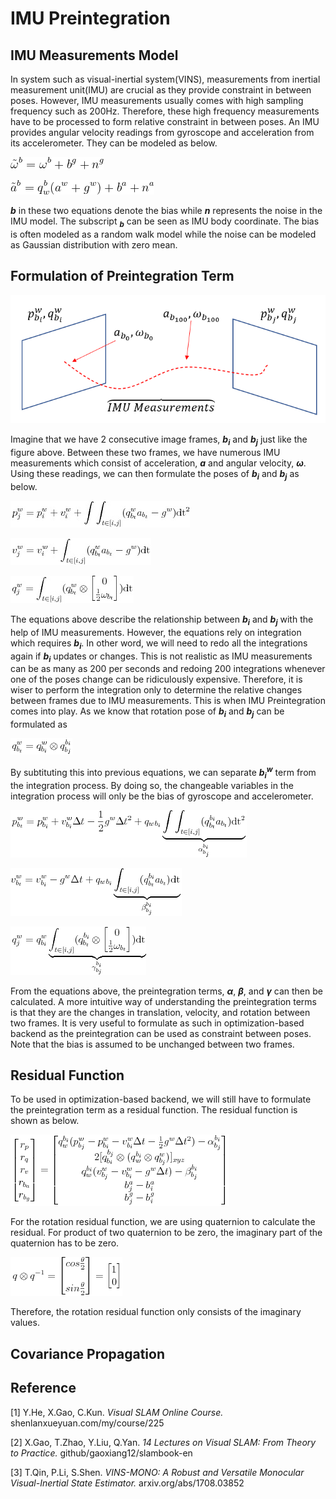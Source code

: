 # IMU Preintegration

## IMU Measurements Model

In system such as visual-inertial system(VINS), measurements from inertial measurement unit(IMU) are crucial as they provide constraint in between poses. However, IMU measurements usually comes with high sampling frequency such as 200Hz. Therefore, these high frequency measurements have to be processed to form relative constraint in between poses. An IMU provides angular velocity readings from gyroscope and acceleration from its accelerometer. They can be modeled as below.

![IMU1](./Images/IMUPreintegration1.png)

![IMU2](./Images/IMUPreintegration2.png)

_**b**_ in these two equations denote the bias while _**n**_ represents the noise in the IMU model. The subscript _**<sub>b</sub>**_ can be seen as IMU body coordinate. The bias is often modeled as a random walk model while the noise can be modeled as Gaussian distribution with zero mean.

## Formulation of Preintegration Term

![IMU3](./Images/IMUPreintegration3.png)

Imagine that we have 2 consecutive image frames, _**b<sub>i</sub>**_ and _**b<sub>j</sub>**_ just like the figure above. 
Between these two frames, we have numerous IMU measurements which consist of acceleration, _**a**_ and angular velocity, _**ω**_.
Using these readings, we can then formulate the poses of _**b<sub>i</sub>**_ and _**b<sub>j</sub>**_ as below.

![IMU4](./Images/IMUPreintegration4.png)

![IMU5](./Images/IMUPreintegration5.png)

![IMU6](./Images/IMUPreintegration6.png)

The equations above describe the relationship between _**b<sub>i</sub>**_ and _**b<sub>j</sub>**_ with the help of IMU measurements.
However, the equations rely on integration which requires _**b<sub>i</sub>**_.
In other word, we will need to redo all the integrations again if _**b<sub>i</sub>**_ updates or changes.
This is not realistic as IMU measurements can be as many as 200 per seconds and redoing 200 integrations whenever one of the poses change can be ridiculously expensive.
Therefore, it is wiser to perform the integration only to determine the relative changes between frames due to IMU measurements.
This is when IMU Preintegration comes into play. As we know that rotation pose of _**b<sub>i</sub>**_ and _**b<sub>j</sub>**_ can be formulated as

![IMU7](./Images/IMUPreintegration7.png)

By subtituting this into previous equations, we can separate _**b<sub>i</sub><sup>w</sub>**_ term from the integration process. By doing so, the changeable variables in the integration process will only be the bias of gyroscope and accelerometer.

![IMU8](./Images/IMUPreintegration8.png)

![IMU9](./Images/IMUPreintegration9.png)

![IMU10](./Images/IMUPreintegration10.png)

From the equations above, the preintegration terms, _**α**_, _**β**_, and _**γ**_ can then be calculated.
A more intuitive way of understanding the preintegration terms is that they are the changes in translation, velocity, and rotation between two frames.
It is very useful to formulate as such in optimization-based backend as the preintegration can be used as constraint between poses.
Note that the bias is assumed to be unchanged between two frames.

## Residual Function
To be used in optimization-based backend, we will still have to formulate the preintegration term as a residual function. The residual function is shown as below.

![IMU11](./Images/IMUPreintegration11.png)

For the rotation residual function, we are using quaternion to calculate the residual. For product of two quaternion to be zero, the imaginary part of the quaternion has to be zero.

![IMU12](./Images/IMUPreintegration12.png)

Therefore, the rotation residual function only consists of the imaginary values.

## Covariance Propagation

## Reference

[1] Y.He, X.Gao, C.Kun. _Visual SLAM Online Course._ shenlanxueyuan.com/my/course/225

[2] X.Gao, T.Zhao, Y.Liu, Q.Yan. _14 Lectures on Visual SLAM: From Theory to Practice._ github/gaoxiang12/slambook-en

[3] T.Qin, P.Li, S.Shen. _VINS-MONO: A Robust and Versatile Monocular Visual-Inertial State Estimator._ arxiv.org/abs/1708.03852